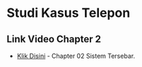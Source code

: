 # Studi Kasus Telepon

## Link Video Chapter 2

- [Klik Disini](https://youtu.be/I5IWt-A_OrE) - Chapter 02 Sistem Tersebar.

